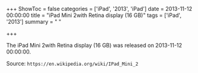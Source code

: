 +++
ShowToc = false
categories = ['iPad', '2013', 'iPad']
date = 2013-11-12 00:00:00
title = "iPad Mini 2with Retina display (16 GB)"
tags = ['iPad', '2013']
summary = " "

+++

The iPad Mini 2with Retina display (16 GB) was released on 2013-11-12 00:00:00.

Source: `https://en.wikipedia.org/wiki/IPad_Mini_2`


